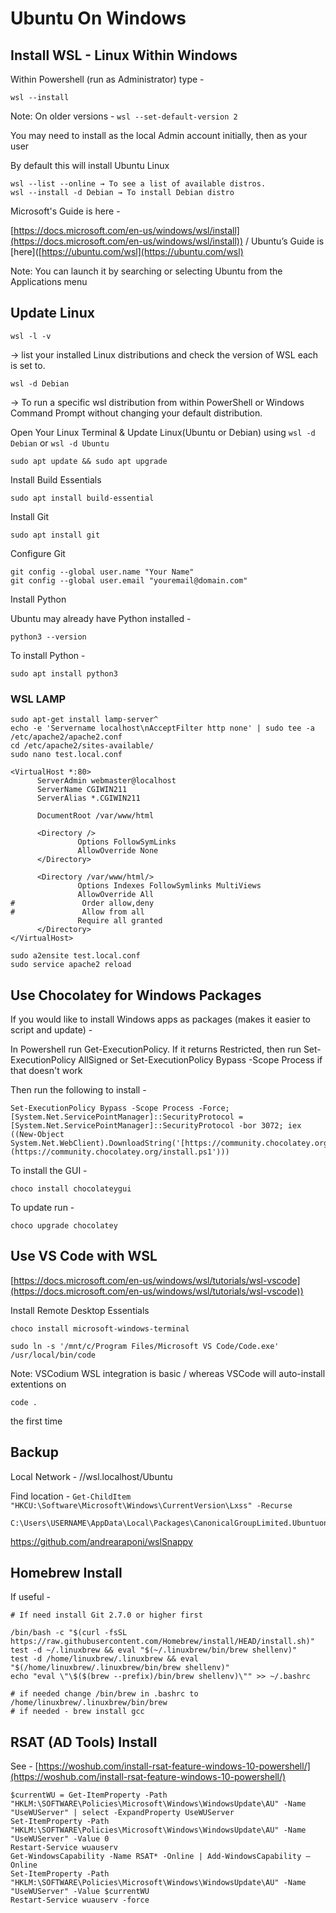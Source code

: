 # Ubuntu On Windows

## Install WSL - Linux Within Windows

Within Powershell (run as Administrator) type -

``wsl --install``

Note: On older versions - ``wsl --set-default-version 2``

You may need to install as the local Admin account initially, then as your user

By default this will install Ubuntu Linux

```
wsl --list --online → To see a list of available distros.  
wsl --install -d Debian → To install Debian distro  
```

Microsoft's Guide is here -

[https://docs.microsoft.com/en-us/windows/wsl/install](https://docs.microsoft.com/en-us/windows/wsl/install)) / Ubuntu’s Guide is [here]([https://ubuntu.com/wsl](https://ubuntu.com/wsl)

Note: You can launch it by searching or selecting Ubuntu from the Applications menu

## Update Linux

``wsl -l -v ``

-> list your installed Linux distributions and check the version of WSL each is set to.

``wsl -d Debian ``

-> To run a specific wsl distribution from within PowerShell or Windows Command Prompt without changing your default distribution.

Open Your Linux Terminal & Update Linux(Ubuntu or Debian) using ``wsl -d Debian`` or ``wsl -d Ubuntu``

``sudo apt update && sudo apt upgrade``

Install Build Essentials

``sudo apt install build-essential``

Install Git

``sudo apt install git``

Configure Git

```
git config --global user.name "Your Name"
git config --global user.email "youremail@domain.com"
```

Install Python

Ubuntu may already have Python installed -

``python3 --version``

To install Python -

``sudo apt install python3``

### WSL LAMP

```
sudo apt-get install lamp-server^
echo -e 'Servername localhost\nAcceptFilter http none' | sudo tee -a /etc/apache2/apache2.conf
cd /etc/apache2/sites-available/  
sudo nano test.local.conf

<VirtualHost *:80>
      ServerAdmin webmaster@localhost
      ServerName CGIWIN211
      ServerAlias *.CGIWIN211

      DocumentRoot /var/www/html

      <Directory />
               Options FollowSymLinks
               AllowOverride None
      </Directory>

      <Directory /var/www/html/>
               Options Indexes FollowSymlinks MultiViews
               AllowOverride All
#               Order allow,deny
#               Allow from all
               Require all granted
      </Directory>
</VirtualHost>

sudo a2ensite test.local.conf  
sudo service apache2 reload
```

## Use Chocolatey for Windows Packages

If you would like to install Windows apps as packages (makes it easier to script and update) -

In Powershell run Get-ExecutionPolicy. If it returns Restricted, then run Set-ExecutionPolicy AllSigned or Set-ExecutionPolicy Bypass -Scope Process if that doesn't work

Then run the following to install -

```
Set-ExecutionPolicy Bypass -Scope Process -Force; [System.Net.ServicePointManager]::SecurityProtocol = 
[System.Net.ServicePointManager]::SecurityProtocol -bor 3072; iex ((New-Object 
System.Net.WebClient).DownloadString('[https://community.chocolatey.org/install.ps1'](https://community.chocolatey.org/install.ps1')))
```

To install the GUI -

``choco install chocolateygui``

To update run -

``choco upgrade chocolatey``

## Use VS Code with WSL

[https://docs.microsoft.com/en-us/windows/wsl/tutorials/wsl-vscode](https://docs.microsoft.com/en-us/windows/wsl/tutorials/wsl-vscode))

Install Remote Desktop Essentials

``choco install microsoft-windows-terminal``

``sudo ln -s '/mnt/c/Program Files/Microsoft VS Code/Code.exe' /usr/local/bin/code``

Note: VSCodium WSL integration is basic / whereas VSCode will auto-install extentions on

``code . ``

the first time

## Backup

Local Network - //wsl.localhost/Ubuntu

Find location - `Get-ChildItem "HKCU:\Software\Microsoft\Windows\CurrentVersion\Lxss" -Recurse`

```
C:\Users\USERNAME\AppData\Local\Packages\CanonicalGroupLimited.UbuntuonWindows_*\LocalState\*.vhdx
```

https://github.com/andrearaponi/wslSnappy

## Homebrew Install

If useful -
```
# If need install Git 2.7.0 or higher first

/bin/bash -c "$(curl -fsSL https://raw.githubusercontent.com/Homebrew/install/HEAD/install.sh)"
test -d ~/.linuxbrew && eval "$(~/.linuxbrew/bin/brew shellenv)"
test -d /home/linuxbrew/.linuxbrew && eval "$(/home/linuxbrew/.linuxbrew/bin/brew shellenv)"
echo "eval \"\$($(brew --prefix)/bin/brew shellenv)\"" >> ~/.bashrc

# if needed change /bin/brew in .bashrc to /home/linuxbrew/.linuxbrew/bin/brew
# if needed - brew install gcc
```

## RSAT (AD Tools) Install

See - [https://woshub.com/install-rsat-feature-windows-10-powershell/](https://woshub.com/install-rsat-feature-windows-10-powershell/)

```
$currentWU = Get-ItemProperty -Path "HKLM:\SOFTWARE\Policies\Microsoft\Windows\WindowsUpdate\AU" -Name "UseWUServer" | select -ExpandProperty UseWUServer  
Set-ItemProperty -Path "HKLM:\SOFTWARE\Policies\Microsoft\Windows\WindowsUpdate\AU" -Name "UseWUServer" -Value 0  
Restart-Service wuauserv  
Get-WindowsCapability -Name RSAT* -Online | Add-WindowsCapability –Online  
Set-ItemProperty -Path "HKLM:\SOFTWARE\Policies\Microsoft\Windows\WindowsUpdate\AU" -Name "UseWUServer" -Value $currentWU  
Restart-Service wuauserv -force
```
